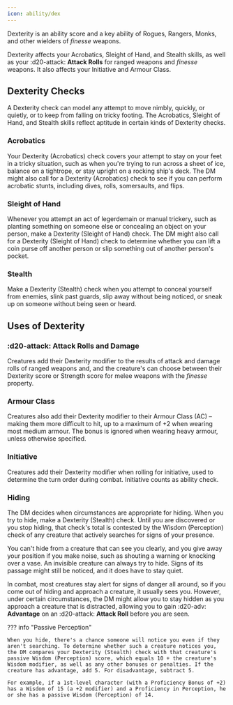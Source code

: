 ```yaml
---
icon: ability/dex
---
```


Dexterity is an ability score and a key ability of Rogues, Rangers, Monks, and other wielders of *finesse* weapons.

Dexterity affects your Acrobatics, Sleight of Hand, and Stealth skills, as well as your :d20-attack: **Attack Rolls** for ranged weapons and *finesse* weapons. It also affects your Initiative and Armour Class.

## Dexterity Checks

A Dexterity check can model any attempt to move nimbly, quickly, or quietly, or to keep from falling on tricky footing. The Acrobatics, Sleight of Hand, and Stealth skills reflect aptitude in certain kinds of Dexterity checks.

### Acrobatics 

Your Dexterity (Acrobatics) check covers your attempt to stay on your feet in a tricky situation, such as when you're trying to run across a sheet of ice, balance on a tightrope, or stay upright on a rocking ship's deck. The DM might also call for a Dexterity (Acrobatics) check to see if you can perform acrobatic stunts, including dives, rolls, somersaults, and flips.

### Sleight of Hand 

Whenever you attempt an act of legerdemain or manual trickery, such as planting something on someone else or concealing an object on your person, make a Dexterity (Sleight of Hand) check. The DM might also call for a Dexterity (Sleight of Hand) check to determine whether you can lift a coin purse off another person or slip something out of another person's pocket.

### Stealth 

Make a Dexterity (Stealth) check when you attempt to conceal yourself from enemies, slink past guards, slip away without being noticed, or sneak up on someone without being seen or heard.

## Uses of Dexterity

### :d20-attack: **Attack Rolls** and Damage

Creatures add their Dexterity modifier to the results of attack and damage rolls of ranged weapons and, and the creature's can choose between their Dexterity score or Strength score for melee weapons with the *finesse* property.

### Armour Class

Creatures also add their Dexterity modifier to their Armour Class (AC) – making them more difficult to hit, up to a maximum of +2 when wearing most medium armour. The bonus is ignored when wearing heavy armour, unless otherwise specified.

### Initiative

Creatures add their Dexterity modifier when rolling for initiative, used to determine the turn order during combat. Initiative counts as ability check.

### Hiding
 
The DM decides when circumstances are appropriate for hiding. When you try to hide, make a Dexterity (Stealth) check. Until you are discovered or you stop hiding, that check's total is contested by the Wisdom (Perception) check of any creature that actively searches for signs of your presence.
 
You can't hide from a creature that can see you clearly, and you give away your position if you make noise, such as shouting a warning or knocking over a vase. An invisible creature can always try to hide. Signs of its passage might still be noticed, and it does have to stay quiet.
 
In combat, most creatures stay alert for signs of danger all around, so if you come out of hiding and approach a creature, it usually sees you. However, under certain circumstances, the DM might allow you to stay hidden as you approach a creature that is distracted, allowing you to gain :d20-adv: **Advantage** on an :d20-attack: **Attack Roll** before you are seen.
 
??? info "Passive Perception"

    When you hide, there's a chance someone will notice you even if they aren't searching. To determine whether such a creature notices you, the DM compares your Dexterity (Stealth) check with that creature's passive Wisdom (Perception) score, which equals 10 + the creature's Wisdom modifier, as well as any other bonuses or penalties. If the creature has advantage, add 5. For disadvantage, subtract 5.
 
    For example, if a 1st-level character (with a Proficiency Bonus of +2) has a Wisdom of 15 (a +2 modifier) and a Proficiency in Perception, he or she has a passive Wisdom (Perception) of 14.
 
